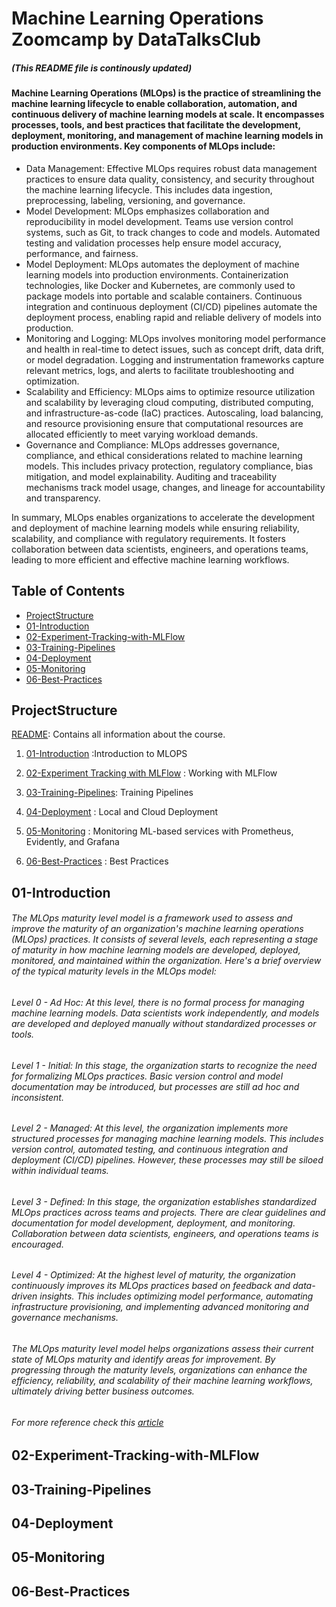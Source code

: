 # Machine Learning Operations Zoomcamp by DataTalksClub
##### (This README file is continously updated)
#### Machine Learning Operations (MLOps) is the practice of streamlining the machine learning lifecycle to enable collaboration, automation, and continuous delivery of machine learning models at scale. It encompasses processes, tools, and best practices that facilitate the development, deployment, monitoring, and management of machine learning models in production environments. Key components of MLOps include:
* Data Management: Effective MLOps requires robust data management practices to ensure data quality, consistency, and security throughout the machine learning lifecycle. This includes data ingestion, preprocessing, labeling, versioning, and governance.
* Model Development: MLOps emphasizes collaboration and reproducibility in model development. Teams use version control systems, such as Git, to track changes to code and models. Automated testing and validation processes help ensure model accuracy, performance, and fairness.
* Model Deployment: MLOps automates the deployment of machine learning models into production environments. Containerization technologies, like Docker and Kubernetes, are commonly used to package models into portable and scalable containers. Continuous integration and continuous deployment (CI/CD) pipelines automate the deployment process, enabling rapid and reliable delivery of models into production.
* Monitoring and Logging: MLOps involves monitoring model performance and health in real-time to detect issues, such as concept drift, data drift, or model degradation. Logging and instrumentation frameworks capture relevant metrics, logs, and alerts to facilitate troubleshooting and optimization.
* Scalability and Efficiency: MLOps aims to optimize resource utilization and scalability by leveraging cloud computing, distributed computing, and infrastructure-as-code (IaC) practices. Autoscaling, load balancing, and resource provisioning ensure that computational resources are allocated efficiently to meet varying workload demands.
* Governance and Compliance: MLOps addresses governance, compliance, and ethical considerations related to machine learning models. This includes privacy protection, regulatory compliance, bias mitigation, and model explainability. Auditing and traceability mechanisms track model usage, changes, and lineage for accountability and transparency.

In summary, MLOps enables organizations to accelerate the development and deployment of machine learning models while ensuring reliability, scalability, and compliance with regulatory requirements. It fosters collaboration between data scientists, engineers, and operations teams, leading to more efficient and effective machine learning workflows.


## Table of Contents

- [ProjectStructure](#projectstructure)
- [01-Introduction](#01-Introduction)
- [02-Experiment-Tracking-with-MLFlow](#02-Experiment-Tracking-with-MLFlow)
- [03-Training-Pipelines](#03-Training-Pipelines)
- [04-Deployment](#04-Deployment)
- [05-Monitoring](#05-Monitoring)
- [06-Best-Practices](#06-Best-Practices)


## ProjectStructure
[README](https://github.com/sam47-asfaw/mlops-zoomcamp/blob/main/README.md): Contains all information about the course.

1. [01-Introduction](https://github.com/sam47-asfaw/mlops-zoomcamp/blob/main/README.md) :Introduction to MLOPS
   
2. [02-Experiment Tracking with MLFlow](https://github.com/sam47-asfaw/mlops-zoomcamp/blob/main/README.md) : Working with MLFlow 
   
3. [03-Training-Pipelines](https://github.com/sam47-asfaw/mlops-zoomcamp/blob/main/README.md): Training Pipelines

4. [04-Deployment](https://github.com/sam47-asfaw/mlops-zoomcamp/blob/main/README.md) : Local and Cloud Deployment 

5. [05-Monitoring](https://github.com/sam47-asfaw/mlops-zoomcamp/blob/main/README.md) : Monitoring ML-based services with Prometheus, Evidently, and Grafana

6. [06-Best-Practices](https://github.com/sam47-asfaw/mlops-zoomcamp/blob/main/README.md) : Best Practices


## 01-Introduction
###### The MLOps maturity level model is a framework used to assess and improve the maturity of an organization's machine learning operations (MLOps) practices. It consists of several levels, each representing a stage of maturity in how machine learning models are developed, deployed, monitored, and maintained within the organization. Here's a brief overview of the typical maturity levels in the MLOps model:

###### Level 0 - Ad Hoc: At this level, there is no formal process for managing machine learning models. Data scientists work independently, and models are developed and deployed manually without standardized processes or tools.

###### Level 1 - Initial: In this stage, the organization starts to recognize the need for formalizing MLOps practices. Basic version control and model documentation may be introduced, but processes are still ad hoc and inconsistent.

###### Level 2 - Managed: At this level, the organization implements more structured processes for managing machine learning models. This includes version control, automated testing, and continuous integration and deployment (CI/CD) pipelines. However, these processes may still be siloed within individual teams.

###### Level 3 - Defined: In this stage, the organization establishes standardized MLOps practices across teams and projects. There are clear guidelines and documentation for model development, deployment, and monitoring. Collaboration between data scientists, engineers, and operations teams is encouraged.

###### Level 4 - Optimized: At the highest level of maturity, the organization continuously improves its MLOps practices based on feedback and data-driven insights. This includes optimizing model performance, automating infrastructure provisioning, and implementing advanced monitoring and governance mechanisms.

###### The MLOps maturity level model helps organizations assess their current state of MLOps maturity and identify areas for improvement. By progressing through the maturity levels, organizations can enhance the efficiency, reliability, and scalability of their machine learning workflows, ultimately driving better business outcomes.
###### For more reference check this [article](https://learn.microsoft.com/en-us/azure/architecture/ai-ml/guide/mlops-maturity-model)

## 02-Experiment-Tracking-with-MLFlow

## 03-Training-Pipelines
   
## 04-Deployment

## 05-Monitoring

## 06-Best-Practices
